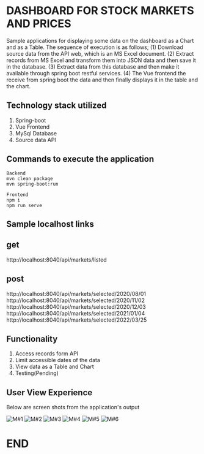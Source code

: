 # DASHBOARD FOR STOCK MARKETS AND PRICES

Sample applications for displaying some data on the dashboard as a Chart and as a Table. The sequence of execution is as follows; (1) Download source data from the API web, which is an MS Excel document. (2) Extract records from MS Excel and transform them into JSON data and then save it in the database. (3) Extract data from this database and then make it available through spring boot restful services. (4) The Vue frontend the receive from spring boot the data and then finally displays it in the table and the chart.

## Technology stack utilized

1. Spring-boot
2. Vue Frontend
3. MySql Database
4. Source data API

## Commands to execute the application

```
Backend
mvn clean package
mvn spring-boot:run

Frontend
npm i
npm run serve

```

## Sample localhost links

## get

http://localhost:8040/api/markets/listed

## post

http://localhost:8040/api/markets/selected/2020/08/01 \
http://localhost:8040/api/markets/selected/2020/11/02 \
http://localhost:8040/api/markets/selected/2020/12/03 \
http://localhost:8040/api/markets/selected/2021/01/04 \
http://localhost:8040/api/markets/selected/2022/03/25 


## Functionality

1. Access records form API
2. Limit accessible dates of the data
3. View data as a Table and Chart
4. Testing(Pending)

## User View Experience

Below are screen shots from the application's output

![ M#1 ](https://github.com/LINOSNCHENA/Markets-and-stocks-prices-dashboard/blob/main/UxViews/page1.png)
![ M#2 ](https://github.com/LINOSNCHENA/Markets-and-stocks-prices-dashboard/blob/main/UxViews/page1.png)
![ M#3 ](https://github.com/LINOSNCHENA/Markets-and-stocks-prices-dashboard/blob/main/UxViews/page1.png)
![ M#4 ](https://github.com/LINOSNCHENA/Markets-and-stocks-prices-dashboard/blob/main/UxViews/page1.png)
![ M#5 ](https://github.com/LINOSNCHENA/Markets-and-stocks-prices-dashboard/blob/main/UxViews/page1.png)
![ M#6 ](https://github.com/LINOSNCHENA/Markets-and-stocks-prices-dashboard/blob/main/UxViews/page1.png)


# END